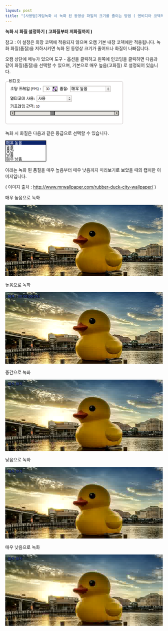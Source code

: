 ```yaml
---
layout: post
title: "[사용법]게임녹화 시 녹화 된 동영상 파일의 크기를 줄이는 방법 ( 엔비디아 코덱의 경우 )"
---
```


**녹화 시 화질 설정하기 ( 고화질부터 저화질까지 )**

참고 : 이 설정은 외장 코덱에 적용되지 않으며 오캠 기본 내장 코덱에만 적용됩니다. 녹화 화질(품질)을 저하시키면 녹화 된 동영상 크기가
줄어드나 화질이 나빠집니다.

오캠 상단에 메뉴가 있으며 도구 - 옵션을 클릭하고 왼쪽에 인코딩을 클릭하면 다음과 같이 화질(품질)을 선택할 수 있으며, 기본으로 매우
높음(고화질) 로 설정되어 있습니다.

![](/images/tutorial_42_img_1.png)

녹화 시 화질은 다음과 같은 등급으로 선택할 수 있습니다.

![](/images/tutorial_42_img_2.png)

아래는 녹화 된 품질을 매우 높음부터 매우 낮음까지 미리보기로 보았을 때의 캡처한 이미지입니다.

( 이미지 출처 : <http://www.mrwallpaper.com/rubber-duck-city-wallpaper/> )

매우 높음으로 녹화

![](/images/tutorial_42_img_3.png)

높음으로 녹화

![](/images/tutorial_42_img_4.png)

중간으로 녹화

![](/images/tutorial_42_img_5.png)

낮음으로 녹화

![](/images/tutorial_42_img_6.png)

매우 낮음으로 녹화

![](/images/tutorial_42_img_7.png)

